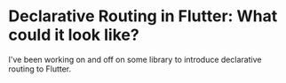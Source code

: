 # Declarative Routing in Flutter: What could it look like?

I've been working on and off on some library to introduce declarative routing to Flutter.
